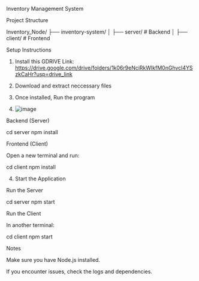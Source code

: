 Inventory Management System

Project Structure

Inventory_Node/
├── inventory-system/
│   ├── server/  # Backend
│   ├── client/  # Frontend

Setup Instructions

1. Install this GDRIVE Link: https://drive.google.com/drive/folders/1k06r9eNciRkWIkfM0nGhvcl4YSzkCaHr?usp=drive_link
2. Download and extract neccessary files

3. Once installed, Run the program

4. ![image](https://github.com/user-attachments/assets/69c3eac6-6e42-4435-8f23-5e4536e39817)

Backend (Server)

cd server
npm install

Frontend (Client)

Open a new terminal and run:

cd client
npm install

4. Start the Application

Run the Server

cd server
npm start

Run the Client

In another terminal:

cd client
npm start


Notes

Make sure you have Node.js installed.

If you encounter issues, check the logs and dependencies.
